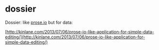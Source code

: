 dossier
=======

Dossier: like [prose.io](http://prose.io) but for data: 

[http://kinlane.com/2013/07/06/prose-io-like-application-for-simple-data-editing/](http://kinlane.com/2013/07/06/prose-io-like-application-for-simple-data-editing/)


